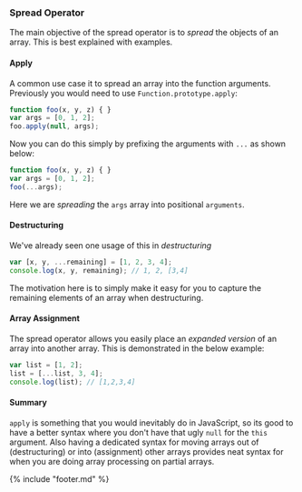### Spread Operator

The main objective of the spread operator is to *spread* the objects of an array. This is best explained with examples.

#### Apply
A common use case it to spread an array into the function arguments. Previously you would need to use `Function.prototype.apply`: 

```ts
function foo(x, y, z) { }
var args = [0, 1, 2];
foo.apply(null, args);
```

Now you can do this simply by prefixing the arguments with `...` as shown below: 

```ts
function foo(x, y, z) { }
var args = [0, 1, 2];
foo(...args);
```

Here we are *spreading* the `args` array into positional `arguments`.

#### Destructuring
We've already seen one usage of this in *destructuring* 

```ts
var [x, y, ...remaining] = [1, 2, 3, 4];
console.log(x, y, remaining); // 1, 2, [3,4]
```
The motivation here is to simply make it easy for you to capture the remaining elements of an array when destructuring.

#### Array Assignment
The spread operator allows you easily place an *expanded version* of an array into another array. This is demonstrated in the below example: 

```ts
var list = [1, 2];
list = [...list, 3, 4];
console.log(list); // [1,2,3,4]
```

#### Summary
`apply` is something that you would inevitably do in JavaScript, so its good to have a better syntax where you don't have that ugly `null` for the `this` argument. Also having a dedicated syntax for moving arrays out of (destructuring) or into (assignment) other arrays provides neat syntax for when you are doing array processing on partial arrays.

{% include "footer.md" %}
